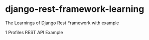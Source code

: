 # django-rest-framework-learning
The Learnings of Django Rest Framework with example

1 Profiles REST API Example
